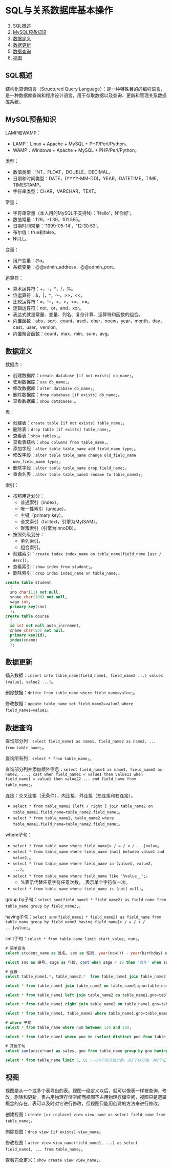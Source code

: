 # SQL与关系数据库基本操作

1.  [SQL概述](#sql概述)
2.  [MySQL预备知识](#mysql预备知识)
3.  [数据定义](#数据定义)
4.  [数据更新](#数据更新)
5.  [数据查询](#数据查询)
6.  [视图](#视图)

## SQL概述

结构化查询语言（Structured Query Language）：是一种特殊目的的编程语言，是一种数据库查询和程序设计语言，用于存取数据以及查询、更新和管理关系数据库系统。

## MySQL预备知识

LAMP和WAMP：

*   LAMP：Linux + Apache + MySQL + PHP/Perl/Python。
*   WAMP：Windows + Apache + MySQL + PHP/Perl/Python。

类型：

*   数值类型：INT，FLOAT，DOUBLE，DECIMAL。
*   日期和时间类型：DATE，(YYYY-MM-DD)，YEAR，DATETIME，TIME，TIMESTAMP。
*   字符串类型：CHAR，VARCHAR，TEXT。

常量：

*   字符串常量（本人用的MySQL不支持N）：'Hello'，N'你好'。
*   数值常量：129，-1.39，101.5E5。
*   日期时间常量：'1999-05-14'，'12:30:53'。
*   布尔值：true和false。
*   NULL。

变量：

*   用户变量：@a。
*   系统变量：@@admin_address，@@admin_port。

运算符：

*   算术运算符：+，-，*，/，%。
*   位运算符：&，|，^，～，>>，<<。
*   比较运算符：=，!=，<，>，<=，>=。
*   逻辑运算符：not，or，and，xor。
*   表达式就是常量、变量、列名、复杂计算、运算符和函数的组合。
*   内置函数：abs，sqrt，count，ascii，char，noew，year，month，day，cast，user，version。
*   内置聚合函数：count，max，min，sum，avg。

## 数据定义

数据库：

*   创建数据库：`create database [if not exists] db_name;`。
*   使用数据库：`use db_name;`。
*   修改数据库：`alter database db_name;`。
*   删除数据库：`drop database [if exists] db_name;`。
*   查看数据库：`show databases;`。

表：

*   创建表：`create table [if not exists] table_name;`。
*   删除表：`drop table [if exists] table_name;`。
*   查看表：`show tables;`。
*   查看表结构：`show columns from table_name;`。
*   添加字段：`alter table table_name add field_name type;`。
*   修改字段：`alter table table_name change old_field_name new_field_name type;`。
*   删除字段：`alter table table_name drop field_name;`。
*   重命名表：`alter table table_name1 rename to table_name2;`。

索引：

*   按照用途划分：
    *   普通索引（index）。
    *   唯一性索引（unique）。
    *   主键（primary key）。
    *   全文索引（fulltext，引擎为MyISAM）。
    *   聚簇索引（引擎为InnoDB）。
*   按照列级划分：
    *   单列索引。
    *   组合索引。
*   创建索引：`create index index_name on table_name(field_name [asc / desc])`。
*   查看索引：`show index from student;`。
*   删除索引：`drop index index_name on table_name;`。

```sql
create table student
  (
  sno char(11) not null,
  sname char(100) not null,
  sage int,
  primary key(sno)
  );
create table course
  (
  id int not null auto_increment,
  cname char(50) not null,
  primary key(id),
  index(cname)
  );
```

## 数据更新

插入数据：`insert into table_name(field_name1, field_name2 ...) values (value1, value2 ...)`。

删除数据：`delete from table_name where field_name=value;`。

修改数据：`update table_name set field_name2=value2 where field_name1=value1`。

## 数据查询

查询部分列：`select field_name1 as name1, field_name2 as name2, ... from table_name;`。

查询所有列：`select * from table_name;`。

查询部分列并添加额外信息：`select field_name1 as name1, field_name2 as name2, ..., cast when field_name1 < value1 then value11 when field_name1 = value1 then value22 ... end field_name from table_name;`。

连接：交叉连接（无条件），内连接，外连接（左连接和右连接）。

*   `select * from table_name1 [left / right ] join table_name2 on table_name1.field_name=table_name2.field_name;`。
*   `select * from table_name1, table_name2 where table_name1.field_name=table_name2.field_name;`。

where子句：

*   `select * from table_name where field_name[> / = / < / ...]value`。
*   `select * from table_name where field_name [not] between value1 and value2;`。
*   `select * from table_name where field_name in (value1, value2, ...)`。
*   `select * from table_name where field_name like '%value__';`。
    *   %表示代替任意字符任意次数，_表示单个字符仅一次。
*   `select * from table_name where field_name is [not] null;`。

group by子句：`select sum(field_name1 * field_name2) as field_name from table_name group by field_name3;`。

having子句：`select sum(field_name1 * field_name2) as field_name from table_name group by field_name3 having field_name[> / = / < / ...]value;`。

limit子句：`select * from table_name limit start_value, num;`。

```sql
# 简单查询
select student_name as 姓名, sex as 性别, year(now()) - year(birthday) as 年龄 from table_student;

select sno as 编号, sage as 年龄, cast when sage < 18 then '青年' when sage>= 18 and sage <= 50 then '中年' else '老年' end '状态' from table_name;

# 连接
select table_name1.*, table_name2.*  from table_name1 join table_name2;

select * from table_name1 join table_name2 on table_name1.gno=table_name2.gno;

select * from table_name1 left join table_name2 on table_name1.gno=table_name2.gno;

select * from table_name1 right join table_name2 on table_name1.gno=table_name2.gno;

select * from table_name1, table_name2 where table_name1.gno=table_name2.gno;

# where 子句
select * from table_name where num between 130 and 200;

select * from table_name1 where pno in (select distinct pno from table_name2);

# 其他子句
select sum(price*num) as sales, gno from table_name group by gno having sales>300 order by gno desc;

select * from table_name limit 3, 8; --以0下标开始计数，从3下标开始，共8个记录
```

## 视图

视图是从一个或多个表导出的表。视图一经定义以后，就可以像表一样被查询，修改，删除和更新。表占用物理存储空间而视图不占用物理存储空间，视图只是逻辑概念的存在，表可以及时对它进行修改，但视图只能用创建的方法来进行修改。

创建视图：`create [or replace] view view_name as select field_name from table_name;`。

删除视图：`drop view [if exists] view_name`。

修改视图：`alter view view_name(field_name1, ...) as select field_name1, ... from table_name;`。

查看完全定义：`show create view view_name;`。
